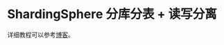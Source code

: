 # ShardingSphere 分库分表 + 读写分离

详细教程可以参考[博客](https://blog.csdn.net/qq_27525611/article/details/118528939)。
